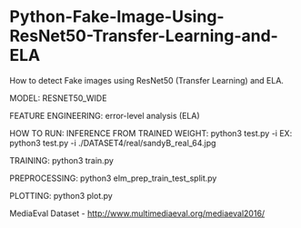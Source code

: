 # Python-Fake-Image-Using-ResNet50-Transfer-Learning-and-ELA
How to detect Fake images using ResNet50 (Transfer Learning) and ELA.

MODEL:
RESNET50_WIDE

FEATURE ENGINEERING:
error-level analysis (ELA) 

HOW TO RUN:
INFERENCE FROM TRAINED WEIGHT:
python3 test.py -i <path to file>
EX: python3 test.py -i ./DATASET4/real/sandyB_real_64.jpg

TRAINING:
python3 train.py

PREPROCESSING:
python3 elm_prep_train_test_split.py

PLOTTING:
python3 plot.py

MediaEval Dataset - http://www.multimediaeval.org/mediaeval2016/

